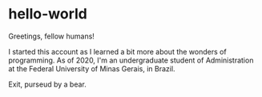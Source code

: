 # hello-world

Greetings, fellow humans!

I started this account as I learned a bit more about the wonders of programming. As of 2020, I'm an undergraduate student of Administration at the Federal University of Minas Gerais, in Brazil.

Exit, purseud by a bear.
